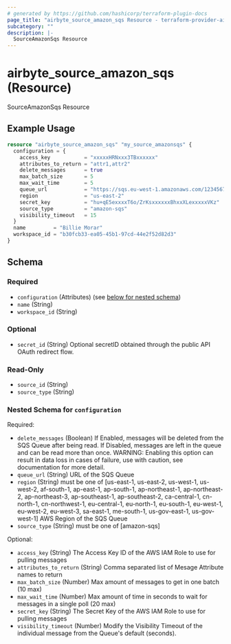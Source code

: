 ```yaml
---
# generated by https://github.com/hashicorp/terraform-plugin-docs
page_title: "airbyte_source_amazon_sqs Resource - terraform-provider-airbyte"
subcategory: ""
description: |-
  SourceAmazonSqs Resource
---
```


# airbyte_source_amazon_sqs (Resource)

SourceAmazonSqs Resource

## Example Usage

```terraform
resource "airbyte_source_amazon_sqs" "my_source_amazonsqs" {
  configuration = {
    access_key           = "xxxxxHRNxxx3TBxxxxxx"
    attributes_to_return = "attr1,attr2"
    delete_messages      = true
    max_batch_size       = 5
    max_wait_time        = 5
    queue_url            = "https://sqs.eu-west-1.amazonaws.com/1234567890/my-example-queue"
    region               = "us-east-2"
    secret_key           = "hu+qE5exxxxT6o/ZrKsxxxxxxBhxxXLexxxxxVKz"
    source_type          = "amazon-sqs"
    visibility_timeout   = 15
  }
  name         = "Billie Morar"
  workspace_id = "b30fcb33-ea05-45b1-97cd-44e2f52d82d3"
}
```

<!-- schema generated by tfplugindocs -->
## Schema

### Required

- `configuration` (Attributes) (see [below for nested schema](#nestedatt--configuration))
- `name` (String)
- `workspace_id` (String)

### Optional

- `secret_id` (String) Optional secretID obtained through the public API OAuth redirect flow.

### Read-Only

- `source_id` (String)
- `source_type` (String)

<a id="nestedatt--configuration"></a>
### Nested Schema for `configuration`

Required:

- `delete_messages` (Boolean) If Enabled, messages will be deleted from the SQS Queue after being read. If Disabled, messages are left in the queue and can be read more than once. WARNING: Enabling this option can result in data loss in cases of failure, use with caution, see documentation for more detail.
- `queue_url` (String) URL of the SQS Queue
- `region` (String) must be one of [us-east-1, us-east-2, us-west-1, us-west-2, af-south-1, ap-east-1, ap-south-1, ap-northeast-1, ap-northeast-2, ap-northeast-3, ap-southeast-1, ap-southeast-2, ca-central-1, cn-north-1, cn-northwest-1, eu-central-1, eu-north-1, eu-south-1, eu-west-1, eu-west-2, eu-west-3, sa-east-1, me-south-1, us-gov-east-1, us-gov-west-1]
AWS Region of the SQS Queue
- `source_type` (String) must be one of [amazon-sqs]

Optional:

- `access_key` (String) The Access Key ID of the AWS IAM Role to use for pulling messages
- `attributes_to_return` (String) Comma separated list of Mesage Attribute names to return
- `max_batch_size` (Number) Max amount of messages to get in one batch (10 max)
- `max_wait_time` (Number) Max amount of time in seconds to wait for messages in a single poll (20 max)
- `secret_key` (String) The Secret Key of the AWS IAM Role to use for pulling messages
- `visibility_timeout` (Number) Modify the Visibility Timeout of the individual message from the Queue's default (seconds).


